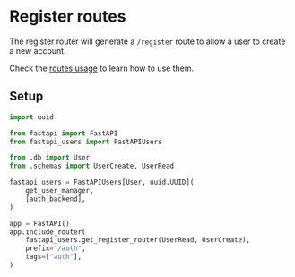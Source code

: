 # Register routes

The register router will generate a `/register` route to allow a user to create a new account.

Check the [routes usage](../../usage/routes.md) to learn how to use them.

## Setup

```py
import uuid

from fastapi import FastAPI
from fastapi_users import FastAPIUsers

from .db import User
from .schemas import UserCreate, UserRead

fastapi_users = FastAPIUsers[User, uuid.UUID](
    get_user_manager,
    [auth_backend],
)

app = FastAPI()
app.include_router(
    fastapi_users.get_register_router(UserRead, UserCreate),
    prefix="/auth",
    tags=["auth"],
)
```
